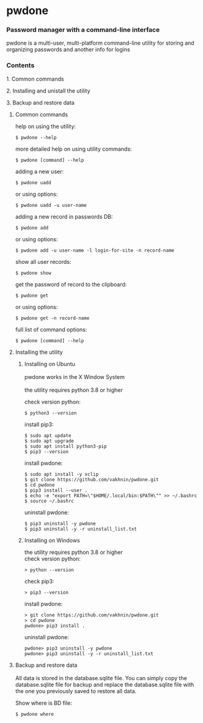 # pwdone

### Password manager with a command-line interface

pwdone is a multi-user, multi-platform command-line utility for storing and organizing passwords and another info for
logins

### Contents
1\. Common commands

2\. Installing and unistall the utility

3\. Backup and restore data
1. Common commands
   
   help on using the utility:
   ```
   $ pwdone --help
   ```
   
   more detailed help on using utility commands:
   ```
   $ pwdone [command] --help
   ```  

   adding a new user:
   ```
   $ pwdone uadd
   ```
   or using options:
   ```
   $ pwdone uadd -u user-name
   ```      

   adding a new record in passwords DB:
   ```
   $ pwdone add
   ```
   or using options:
   ```
   $ pwdone add -u user-name -l login-for-site -n record-name
   ```  

   show all user records:
   ```
   $ pwdone show
   ```  

   get the password of record to the clipboard:
   ```
   $ pwdone get
   ```
   or using options:
   ```
   $ pwdone get -n record-name
   ```  

   full list of command options:
   ```
   $ pwdone [command] --help
   ```

2. Installing the utility
    1. Installing on Ubuntu
       <br/>
       <br/>
       pwdone works in the X Window System
       <br/>
       <br/>
       the utility requires python 3.8 or higher

       check version python:
       ```
       $ python3 --version
       ```
       install pip3:       
       ```
       $ sudo apt update
       $ sudo apt upgrade
       $ sudo apt install python3-pip
       $ pip3 --version
       ``` 
       install pwdone:       
       ```
       $ sudo apt install -y xclip
       $ git clone https://github.com/vakhnin/pwdone.git
       $ cd pwdone
       $ pip3 install --user .
       $ echo -e "export PATH=\"$HOME/.local/bin:$PATH\"" >> ~/.bashrc
       $ source ~/.bashrc
       ``` 
       uninstall pwdone:       
       ```
       $ pip3 uninstall -y pwdone
       $ pip3 uninstall -y -r uninstall_list.txt
       ```              

    2. Installing on Windows  
       
        the utility requires python 3.8 or higher<br> 
        check version python:
        ```
        > python --version
        ```      
        check pip3:
        ```
        > pip3 --version
        ```     
         install pwdone:
         ```
         > git clone https://github.com/vakhnin/pwdone.git
         > cd pwdone
         pwdone> pip3 install .
         ```  
         uninstall pwdone:        
         ```
         pwdone> pip3 uninstall -y pwdone
         pwdone> pip3 uninstall -y -r uninstall_list.txt
         ```
       
3. Backup and restore data
   <br>
   <br>
   All data is stored in the database.sqlite file. 
   You can simply copy the database.sqlite file for 
   backup and replace the database.sqlite file with 
   the one you previously saved to restore all data.
   
   Show where is BD file:
   ```
   $ pwdone where
   ```   